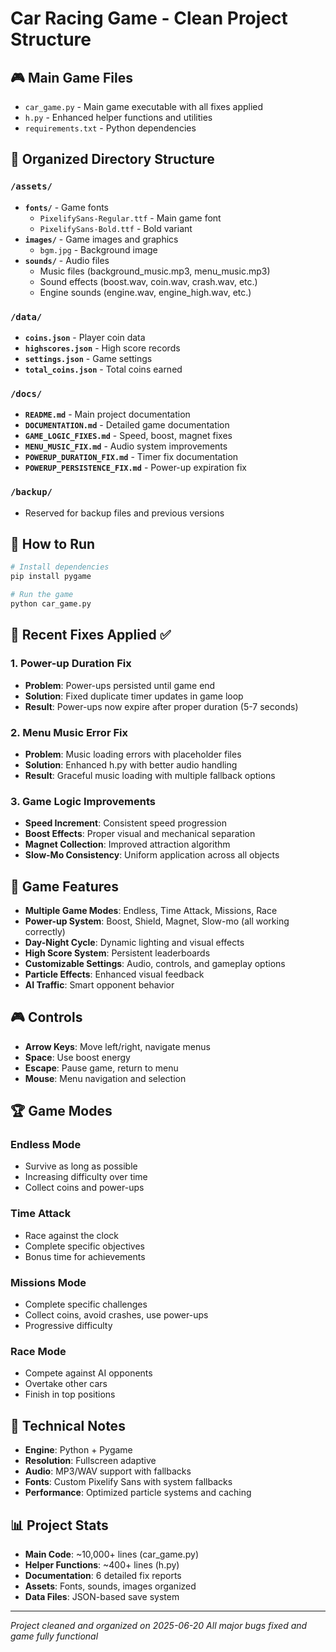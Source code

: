 # Car Racing Game - Clean Project Structure

## 🎮 Main Game Files
- `car_game.py` - Main game executable with all fixes applied
- `h.py` - Enhanced helper functions and utilities
- `requirements.txt` - Python dependencies

## 📁 Organized Directory Structure

### `/assets/`
- **`fonts/`** - Game fonts
  - `PixelifySans-Regular.ttf` - Main game font
  - `PixelifySans-Bold.ttf` - Bold variant
- **`images/`** - Game images and graphics
  - `bgm.jpg` - Background image
- **`sounds/`** - Audio files
  - Music files (background_music.mp3, menu_music.mp3)
  - Sound effects (boost.wav, coin.wav, crash.wav, etc.)
  - Engine sounds (engine.wav, engine_high.wav, etc.)

### `/data/`
- **`coins.json`** - Player coin data
- **`highscores.json`** - High score records  
- **`settings.json`** - Game settings
- **`total_coins.json`** - Total coins earned

### `/docs/`
- **`README.md`** - Main project documentation
- **`DOCUMENTATION.md`** - Detailed game documentation
- **`GAME_LOGIC_FIXES.md`** - Speed, boost, magnet fixes
- **`MENU_MUSIC_FIX.md`** - Audio system improvements
- **`POWERUP_DURATION_FIX.md`** - Timer fix documentation
- **`POWERUP_PERSISTENCE_FIX.md`** - Power-up expiration fix

### `/backup/`
- Reserved for backup files and previous versions

## 🚀 How to Run
```bash
# Install dependencies
pip install pygame

# Run the game
python car_game.py
```

## 🔧 Recent Fixes Applied ✅

### 1. Power-up Duration Fix
- **Problem**: Power-ups persisted until game end
- **Solution**: Fixed duplicate timer updates in game loop
- **Result**: Power-ups now expire after proper duration (5-7 seconds)

### 2. Menu Music Error Fix  
- **Problem**: Music loading errors with placeholder files
- **Solution**: Enhanced h.py with better audio handling
- **Result**: Graceful music loading with multiple fallback options

### 3. Game Logic Improvements
- **Speed Increment**: Consistent speed progression
- **Boost Effects**: Proper visual and mechanical separation
- **Magnet Collection**: Improved attraction algorithm
- **Slow-Mo Consistency**: Uniform application across all objects

## 🎯 Game Features
- **Multiple Game Modes**: Endless, Time Attack, Missions, Race
- **Power-up System**: Boost, Shield, Magnet, Slow-mo (all working correctly)
- **Day-Night Cycle**: Dynamic lighting and visual effects
- **High Score System**: Persistent leaderboards
- **Customizable Settings**: Audio, controls, and gameplay options
- **Particle Effects**: Enhanced visual feedback
- **AI Traffic**: Smart opponent behavior

## 🎮 Controls
- **Arrow Keys**: Move left/right, navigate menus
- **Space**: Use boost energy
- **Escape**: Pause game, return to menu
- **Mouse**: Menu navigation and selection

## 🏆 Game Modes

### Endless Mode
- Survive as long as possible
- Increasing difficulty over time
- Collect coins and power-ups

### Time Attack
- Race against the clock
- Complete specific objectives
- Bonus time for achievements

### Missions Mode  
- Complete specific challenges
- Collect coins, avoid crashes, use power-ups
- Progressive difficulty

### Race Mode
- Compete against AI opponents
- Overtake other cars
- Finish in top positions

## 🔧 Technical Notes
- **Engine**: Python + Pygame
- **Resolution**: Fullscreen adaptive
- **Audio**: MP3/WAV support with fallbacks
- **Fonts**: Custom Pixelify Sans with system fallbacks
- **Performance**: Optimized particle systems and caching

## 📊 Project Stats
- **Main Code**: ~10,000+ lines (car_game.py)
- **Helper Functions**: ~400+ lines (h.py)
- **Documentation**: 6 detailed fix reports
- **Assets**: Fonts, sounds, images organized
- **Data Files**: JSON-based save system

---
*Project cleaned and organized on 2025-06-20*
*All major bugs fixed and game fully functional*
